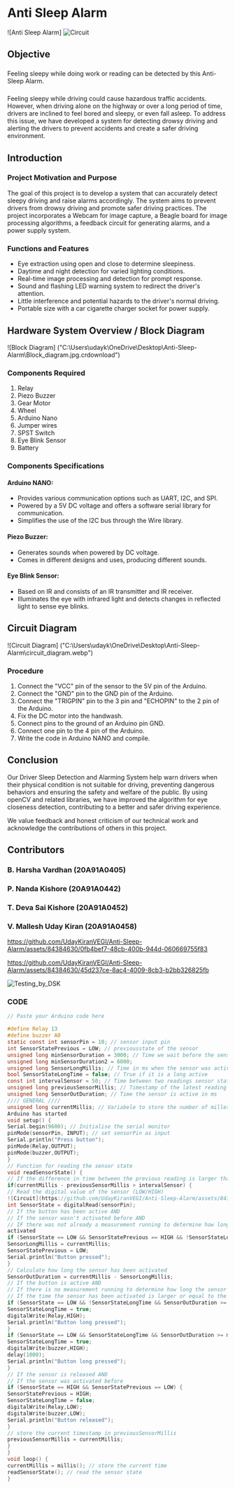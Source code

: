 # Anti Sleep Alarm

![Anti Sleep Alarm] 
![Circuit](https://github.com/UdayKiranVEGI/Anti-Sleep-Alarm/assets/84384630/e363a8eb-1e9d-4b9c-9cad-dae0088ad626)


## Objective
###
Feeling sleepy while doing work or reading can be detected by this Anti-Sleep Alarm.
###
Feeling sleepy while driving could cause hazardous traffic accidents. However, when driving alone on the highway or over a long period of time, drivers are inclined to feel bored and sleepy, or even fall asleep. To address this issue, we have developed a system for detecting drowsy driving and alerting the drivers to prevent accidents and create a safer driving environment.

## Introduction

### Project Motivation and Purpose

The goal of this project is to develop a system that can accurately detect sleepy driving and raise alarms accordingly. The system aims to prevent drivers from drowsy driving and promote safer driving practices. The project incorporates a Webcam for image capture, a Beagle board for image processing algorithms, a feedback circuit for generating alarms, and a power supply system.

### Functions and Features

- Eye extraction using open and close to determine sleepiness.
- Daytime and night detection for varied lighting conditions.
- Real-time image processing and detection for prompt response.
- Sound and flashing LED warning system to redirect the driver's attention.
- Little interference and potential hazards to the driver's normal driving.
- Portable size with a car cigarette charger socket for power supply.

## Hardware System Overview / Block Diagram

![Block Diagram] ("C:\Users\udayk\OneDrive\Desktop\Anti-Sleep-Alarm\Block_diagram.jpg.crdownload")

### Components Required

1. Relay
2. Piezo Buzzer
3. Gear Motor
4. Wheel
5. Arduino Nano
6. Jumper wires
7. SPST Switch
8. Eye Blink Sensor
9. Battery

### Components Specifications

#### Arduino NANO:
- Provides various communication options such as UART, I2C, and SPI.
- Powered by a 5V DC voltage and offers a software serial library for communication.
- Simplifies the use of the I2C bus through the Wire library.

#### Piezo Buzzer:
- Generates sounds when powered by DC voltage.
- Comes in different designs and uses, producing different sounds.

#### Eye Blink Sensor:
- Based on IR and consists of an IR transmitter and IR receiver.
- Illuminates the eye with infrared light and detects changes in reflected light to sense eye blinks.

## Circuit Diagram

![Circuit Diagram] ("C:\Users\udayk\OneDrive\Desktop\Anti-Sleep-Alarm\circuit_diagram.webp")

### Procedure

1. Connect the "VCC" pin of the sensor to the 5V pin of the Arduino.
2. Connect the "GND" pin to the GND pin of the Arduino.
3. Connect the "TRIGPIN" pin to the 3 pin and "ECHOPIN" to the 2 pin of the Arduino.
4. Fix the DC motor into the handwash.
5. Connect pins to the ground of an Arduino pin GND.
6. Connect one pin to the 4 pin of the Arduino.
7. Write the code in Arduino NANO and compile.

## Conclusion
Our Driver Sleep Detection and Alarming System help warn drivers when their physical condition is not suitable for driving, preventing dangerous behaviors and ensuring the safety and welfare of the public. By using openCV and related libraries, we have improved the algorithm for eye closeness detection, contributing to a better and safer driving experience.

We value feedback and honest criticism of our technical work and acknowledge the contributions of others in this project.
## Contributors
### B. Harsha Vardhan (20A91A0405)
### P. Nanda Kishore (20A91A0442)
### T. Deva Sai Kishore (20A91A0452)
### V. Mallesh Uday Kiran (20A91A0458)

https://github.com/UdayKiranVEGI/Anti-Sleep-Alarm/assets/84384630/0fb4bef7-48cb-400b-944d-060669755f83


https://github.com/UdayKiranVEGI/Anti-Sleep-Alarm/assets/84384630/45d237ce-8ac4-4009-8cb3-b2bb326825fb

![Testing_by_DSK](https://github.com/UdayKiranVEGI/Anti-Sleep-Alarm/assets/84384630/c2ec2755-8d4a-4903-ad5e-e9c940355232)


### CODE

```c
// Paste your Arduino code here

#define Relay 13
#define buzzer A0
static const int sensorPin = 10; // sensor input pin
int SensorStatePrevious = LOW; // previousstate of the sensor
unsigned long minSensorDuration = 3000; // Time we wait before the sensor active as long
unsigned long minSensorDuration2 = 6000;
unsigned long SensorLongMillis; // Time in ms when the sensor was active
bool SensorStateLongTime = false; // True if it is a long active
const int intervalSensor = 50; // Time between two readings sensor state
unsigned long previousSensorMillis; // Timestamp of the latest reading
unsigned long SensorOutDuration; // Time the sensor is active in ms
//// GENERAL ////
unsigned long currentMillis; // Variabele to store the number of milleseconds since the 
Arduino has started
void setup() {
Serial.begin(9600); // Initialise the serial monitor
pinMode(sensorPin, INPUT); // set sensorPin as input
Serial.println("Press button");
pinMode(Relay,OUTPUT);
pinMode(buzzer,OUTPUT);
}
// Function for reading the sensor state
void readSensorState() {
// If the difference in time between the previous reading is larger than intervalsensor
if(currentMillis - previousSensorMillis > intervalSensor) {
// Read the digital value of the sensor (LOW/HIGH)
![Circuit](https://github.com/UdayKiranVEGI/Anti-Sleep-Alarm/assets/84384630/4372db4d-07f6-4737-a9a8-f83507e036d9)
int SensorState = digitalRead(sensorPin);
// If the button has been active AND
// If the sensor wasn't activated before AND
// IF there was not already a measurement running to determine how long the sensor has been 
activated
if (SensorState == LOW && SensorStatePrevious == HIGH && !SensorStateLongTime) {
SensorLongMillis = currentMillis;
SensorStatePrevious = LOW;
Serial.println("Button pressed");
}
// Calculate how long the sensor has been activated
SensorOutDuration = currentMillis - SensorLongMillis;
// If the button is active AND
// If there is no measurement running to determine how long the sensor is active AND
// If the time the sensor has been activated is larger or equal to the time needed for a long active
if (SensorState == LOW && !SensorStateLongTime && SensorOutDuration >= minSensorDuration) {
SensorStateLongTime = true;
digitalWrite(Relay,HIGH);
Serial.println("Button long pressed");
}
if (SensorState == LOW && SensorStateLongTime && SensorOutDuration >= minSensorDuration2) {
SensorStateLongTime = true;
digitalWrite(buzzer,HIGH);
delay(1000);
Serial.println("Button long pressed");
}
// If the sensor is released AND
// If the sensor was activated before
if (SensorState == HIGH && SensorStatePrevious == LOW) {
SensorStatePrevious = HIGH;
SensorStateLongTime = false;
digitalWrite(Relay,LOW);
digitalWrite(buzzer,LOW);
Serial.println("Button released");
}
// store the current timestamp in previousSensorMillis
previousSensorMillis = currentMillis;
}
}
void loop() {
currentMillis = millis(); // store the current time
readSensorState(); // read the sensor state
}
